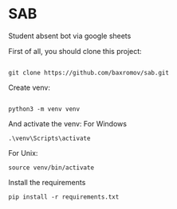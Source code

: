 # SAB
Student absent bot via google sheets

First of all, you should clone this project:

```shell-script

git clone https://github.com/baxromov/sab.git

```


Create venv:

```shell-script

python3 -m venv venv

```


And activate the venv:
For Windows
```shell-script
.\venv\Scripts\activate

```
For Unix:

```shell-script
source venv/bin/activate
```


Install the requirements

```shell-script
pip install -r requirements.txt
```
